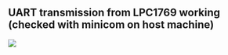 ## UART transmission from LPC1769 working (checked with minicom on host machine) <br>

![](screenshot_transmission_from_LPC_working.JPG)
